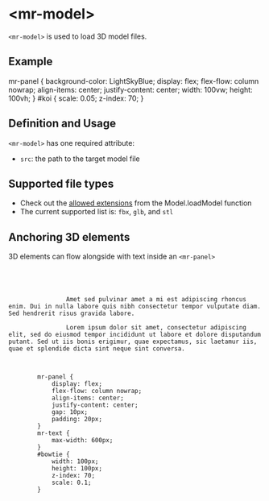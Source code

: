 # &lt;mr-model&gt;

`<mr-model>` is used to load 3D model files.

## Example

<inline-repl editor-height="280">
    <slot slot="html">
        <mr-app>
            <mr-panel>
                <mr-model id="koi" src="/static/sample/koi.glb" data-comp-animation="clip: 0; action: play;" ></mr-model>
                <!-- Model by https://sketchfab.com/7plus -->
                <mr-light color="white" intensity="0.1" data-position="0 0.3 0.1"></mr-light>
                <mr-light color="LightSkyBlue" intensity="0.5" data-position="0 -0.15 0.25"></mr-light>
            </mr-panel>
        </mr-app>
    </slot>
    <slot slot="css">
        mr-panel {
            background-color: LightSkyBlue;
            display: flex;
            flex-flow: column nowrap;
            align-items: center;
            justify-content: center;
            width: 100vw;
            height: 100vh;
        }
        #koi {
            scale: 0.05;
            z-index: 70;
        }
    </slot>
</inline-repl>

## Definition and Usage

`<mr-model>` has one required attribute:

* `src`: the path to the target model file

## Supported file types

* Check out the [allowed extensions](https://docs.mrjs.io/javascript-api/#model.loadmodelfilepath-extension-promise.three.mesh) from the Model.loadModel function
* The current supported list is: `fbx`, `glb`, and `stl`

## Anchoring 3D elements

3D elements can flow alongside with text inside an `<mr-panel>`

<inline-repl render-height="300" editor-height="300">
    <code slot="html">
        <mr-app debug="true">
            <mr-light color="white" intensity="0.5" data-position="0 0.1 0.35"></mr-light>
            <mr-panel>
                <mr-text>Amet sed pulvinar amet a mi est adipiscing rhoncus enim. Dui in nulla labore quis nibh consectetur tempor vulputate diam. Sed hendrerit risus gravida labore.</mr-text>
                <mr-model id="bowtie" src="/static/sample/bowtie.glb"></mr-model>
                <mr-text>Lorem ipsum dolor sit amet, consectetur adipiscing elit, sed do eiusmod tempor incididunt ut labore et dolore disputandum putant. Sed ut iis bonis erigimur, quae expectamus, sic laetamur iis, quae et splendide dicta sint neque sint conversa.</mr-text>
            </mr-panel>
        </mr-app>
    </code>
    <code slot="css">
        mr-panel {
            display: flex;
            flex-flow: column nowrap;
            align-items: center;
            justify-content: center;
            gap: 10px;
            padding: 20px;
        }
        mr-text {
            max-width: 600px;
        }
        #bowtie {
            width: 100px;
            height: 100px;
            z-index: 70;
            scale: 0.1;
        }
    </code>
</inline-repl>
